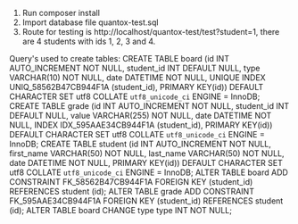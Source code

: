 1. Run composer install
2. Import database file quantox-test.sql
3. Route for testing is http://localhost/quantox-test/test?student=1, there are 4 students with ids 1, 2, 3 and 4.

Query's used to create tables:
CREATE TABLE board (id INT AUTO_INCREMENT NOT NULL, student_id INT DEFAULT NULL, type VARCHAR(10) NOT NULL, date DATETIME NOT NULL, UNIQUE INDEX UNIQ_58562B47CB944F1A (student_id), PRIMARY KEY(id)) DEFAULT CHARACTER SET utf8 COLLATE `utf8_unicode_ci` ENGINE = InnoDB;
CREATE TABLE grade (id INT AUTO_INCREMENT NOT NULL, student_id INT DEFAULT NULL, value VARCHAR(255) NOT NULL, date DATETIME NOT NULL, INDEX IDX_595AAE34CB944F1A (student_id), PRIMARY KEY(id)) DEFAULT CHARACTER SET utf8 COLLATE `utf8_unicode_ci` ENGINE = InnoDB;
CREATE TABLE student (id INT AUTO_INCREMENT NOT NULL, first_name VARCHAR(50) NOT NULL, last_name VARCHAR(50) NOT NULL, date DATETIME NOT NULL, PRIMARY KEY(id)) DEFAULT CHARACTER SET utf8 COLLATE `utf8_unicode_ci` ENGINE = InnoDB;
ALTER TABLE board ADD CONSTRAINT FK_58562B47CB944F1A FOREIGN KEY (student_id) REFERENCES student (id);
ALTER TABLE grade ADD CONSTRAINT FK_595AAE34CB944F1A FOREIGN KEY (student_id) REFERENCES student (id);
ALTER TABLE board CHANGE type type INT NOT NULL;
